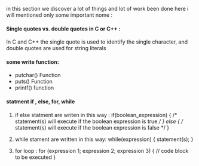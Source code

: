 in this section we discover a lot of things and lot of work been done here i will mentioned only some important nome :
#### Single quotes vs. double quotes in C or C++ : 
In C and C++ the single quote is used to identify the single character, and double quotes are used for string literals
#### some write function:
* putchar() Function
* puts() Function
* printf() function

#### statment if , else, for, while
1. if else statment are writen in this way :
if(boolean_expression) {
   /* statement(s) will execute if the boolean expression is true */
} else {
   /* statement(s) will execute if the boolean expression is false */
}

2. while stament are written in this way:
while(expression) {
   statement(s);
}

3. for loop :
 for (expression 1; expression 2; expression 3) {
  // code block to be executed
}

